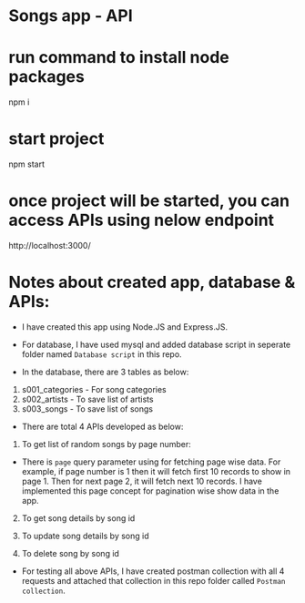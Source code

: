 # Songs app - API

# run command to install node packages

npm i

# start project

npm start

# once project will be started, you can access APIs using nelow endpoint

http://localhost:3000/

# Notes about created app, database & APIs:

- I have created this app using Node.JS and Express.JS.

- For database, I have used mysql and added database script in seperate folder named `Database script` in this repo.
- In the database, there are 3 tables as below:

1. s001_categories - For song categories
2. s002_artists - To save list of artists
3. s003_songs - To save list of songs

- There are total 4 APIs developed as below:

1. To get list of random songs by page number:

- There is `page` query parameter using for fetching page wise data. For example, if page number is 1 then it will fetch first 10 records to show in page 1. Then for next page 2, it will fetch next 10 records. I have implemented this page concept for pagination wise show data in the app.

2. To get song details by song id

3. To update song details by song id

4. To delete song by song id

- For testing all above APIs, I have created postman collection with all 4 requests and attached that collection in this repo folder called `Postman collection`.
